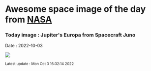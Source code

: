 
  # Awesome space image of the day from [NASA](https://api.nasa.gov/)

  ### Today image : Jupiter's Europa from Spacecraft Juno
  Date : 2022-10-03

  ![](https://apod.nasa.gov/apod/image/2210/Europa_JunoLuck_1080.jpg)

  <small>Latest update : Mon Oct  3 16:32:14 2022</small>
